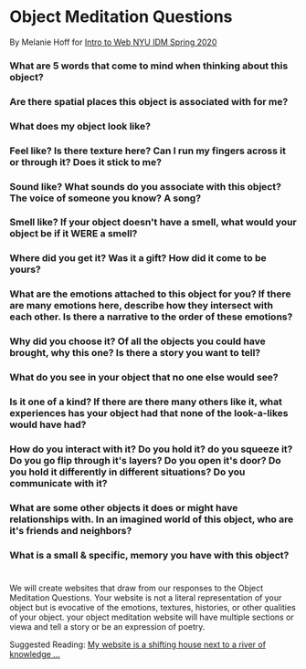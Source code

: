 # Object Meditation Questions
By Melanie Hoff for [Intro to Web NYU IDM Spring 2020](https://docs.google.com/document/d/1dgmh69Em8wQ3QRamSNw6lifpxEu4SkGcdQJ38mnqf00/edit#)

### What are 5 words that come to mind when thinking about this object?

### Are there spatial places this object is associated with for me?

### What does my object look like?

### Feel like? Is there texture here? Can I run my fingers across it or through it? Does it stick to me?

### Sound like? What sounds do you associate with this object? The voice of someone you know? A song?

### Smell like? If your object doesn't have a smell, what would your object be if it WERE a smell?

### Where did you get it? Was it a gift? How did it come to be yours?

### What are the emotions attached to this object for you? If there are many emotions here, describe how they intersect with each other. Is there a narrative to the order of these emotions?

### Why did you choose it? Of all the objects you could have brought, why this one? Is there a story you want to tell?

### What do you see in your object that no one else would see?

### Is it one of a kind? If there are there many others like it, what experiences has your object had that none of the look-a-likes would have had?

### How do you interact with it? Do you hold it? do you squeeze it? Do you go flip through it's layers? Do you open it's door? Do you hold it differently in different situations? Do you communicate with it?

### What are some other objects it does or might have relationships with. In an imagined world of this object, who are it's friends and neighbors?

### What is a small & specific, memory you have with this object?



# 

We will create websites that draw from our responses to the Object Meditation Questions.
Your website is not a literal representation of your object but is evocative of the emotions, textures, histories, or other qualities of your object. 
your object meditation website will have multiple sections or viewa and tell a story or be an expression of poetry. 

Suggested Reading: [
My website is a shifting house next to a river of knowledge ...](https://thecreativeindependent.com/people/laurel-schwulst-my-website-is-a-shifting-house-next-to-a-river-of-knowledge-what-could-yours-be/)
